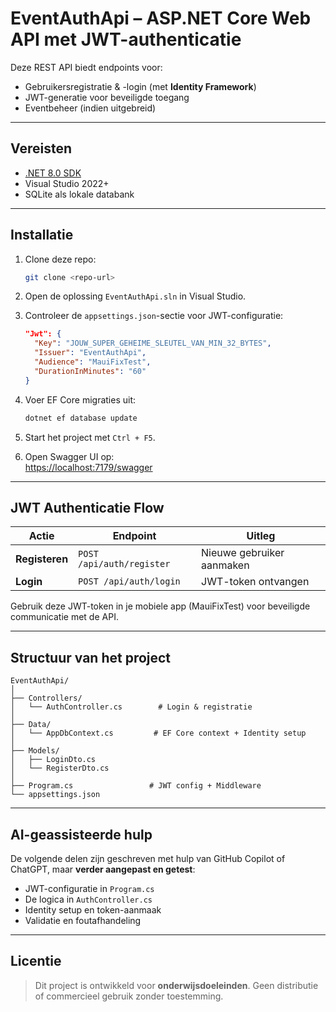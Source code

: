 # EventAuthApi – ASP.NET Core Web API met JWT-authenticatie

Deze REST API biedt endpoints voor:
- Gebruikersregistratie & -login (met **Identity Framework**)
- JWT-generatie voor beveiligde toegang
- Eventbeheer (indien uitgebreid)

---

## Vereisten

- [.NET 8.0 SDK](https://dotnet.microsoft.com/)
- Visual Studio 2022+
- SQLite als lokale databank

---

## Installatie

1. Clone deze repo:
   ```bash
   git clone <repo-url>
   ```

2. Open de oplossing `EventAuthApi.sln` in Visual Studio.

3. Controleer de `appsettings.json`-sectie voor JWT-configuratie:

    ```json
    "Jwt": {
      "Key": "JOUW_SUPER_GEHEIME_SLEUTEL_VAN_MIN_32_BYTES",
      "Issuer": "EventAuthApi",
      "Audience": "MauiFixTest",
      "DurationInMinutes": "60"
    }
    ```

4. Voer EF Core migraties uit:

    ```bash
    dotnet ef database update
    ```

5. Start het project met `Ctrl + F5`.

6. Open Swagger UI op:  
   [https://localhost:7179/swagger](https://localhost:7179/swagger)

---

## JWT Authenticatie Flow

| Actie                      | Endpoint               | Uitleg                        |
|---------------------------|------------------------|-------------------------------|
| **Registeren**            | `POST /api/auth/register` | Nieuwe gebruiker aanmaken    |
| **Login**                 | `POST /api/auth/login`    | JWT-token ontvangen           |

Gebruik deze JWT-token in je mobiele app (MauiFixTest) voor beveiligde communicatie met de API.

---

## Structuur van het project

```
EventAuthApi/
│
├── Controllers/
│   └── AuthController.cs        # Login & registratie
│
├── Data/
│   └── AppDbContext.cs         # EF Core context + Identity setup
│
├── Models/
│   ├── LoginDto.cs
│   └── RegisterDto.cs
│
├── Program.cs                 # JWT config + Middleware
└── appsettings.json
```

---

## AI-geassisteerde hulp

De volgende delen zijn geschreven met hulp van GitHub Copilot of ChatGPT, maar **verder aangepast en getest**:

- JWT-configuratie in `Program.cs`
- De logica in `AuthController.cs`
- Identity setup en token-aanmaak
- Validatie en foutafhandeling

---

## Licentie

> Dit project is ontwikkeld voor **onderwijsdoeleinden**. Geen distributie of commercieel gebruik zonder toestemming.
